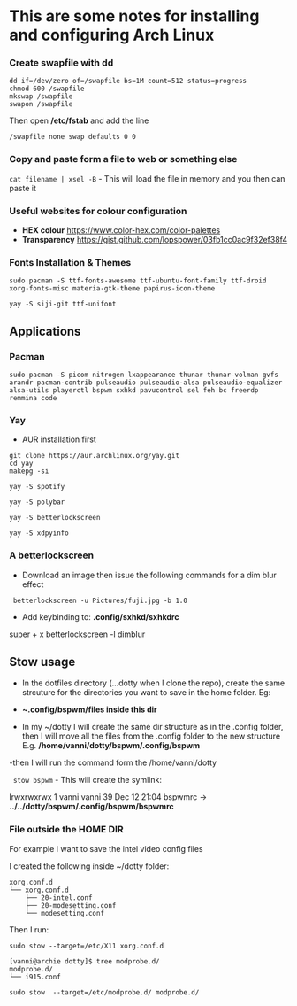# This are some notes for installing and configuring Arch Linux

### Create swapfile with dd

```  
dd if=/dev/zero of=/swapfile bs=1M count=512 status=progress 
chmod 600 /swapfile
mkswap /swapfile
swapon /swapfile
```
Then open **/etc/fstab** and add the line

``` /swapfile none swap defaults 0 0  ```

### Copy and paste form a file to web or something else

``` cat filename | xsel -B ``` - This will load the file in memory and you then can paste it

### Useful websites for colour configuration

- **HEX colour** https://www.color-hex.com/color-palettes
- **Transparency**  https://gist.github.com/lopspower/03fb1cc0ac9f32ef38f4	


### Fonts Installation & Themes

``` sudo pacman -S ttf-fonts-awesome ttf-ubuntu-font-family ttf-droid xorg-fonts-misc materia-gtk-theme papirus-icon-theme ```

``` yay -S siji-git ttf-unifont ```

## Applications

### Pacman
```
sudo pacman -S picom nitrogen lxappearance thunar thunar-volman gvfs arandr pacman-contrib pulseaudio pulseaudio-alsa pulseaudio-equalizer alsa-utils playerctl bspwm sxhkd pavucontrol sel feh bc freerdp remmina code 
```


### Yay

- AUR installation first
``` 
git clone https://aur.archlinux.org/yay.git 
cd yay 
makepg -si
``` 
```
yay -S spotify

yay -S polybar

yay -S betterlockscreen

yay -S xdpyinfo

```
### A betterlockscreen

- Download an image then issue the following commands for a dim blur effect

``` betterlockscreen -u Pictures/fuji.jpg -b 1.0```

- Add keybinding to: **.config/sxhkd/sxhkdrc**

super + x
	betterlockscreen -l dimblur


## Stow usage

- In the dotfiles directory (...dotty when I clone the repo), create the same strcuture for the directories you want to save in the home folder. Eg:

- **~.config/bspwm/files inside this dir**

- In my ~/dotty I will create the same dir structure as in the .config folder, then I will move all the files from the .config folder to the new structure
E.g.  **/home/vanni/dotty/bspwm/.config/bspwm**


-then I will run the command form the /home/vanni/dotty

``` stow bspwm``` - This will create the symlink:

lrwxrwxrwx 1 vanni vanni 39 Dec 12 21:04 bspwmrc -> **../../dotty/bspwm/.config/bspwm/bspwmrc**

### File outside the **HOME DIR**

For example I want to save the intel video config files

I created the following inside ~/dotty folder:
```
xorg.conf.d
└── xorg.conf.d
    ├── 20-intel.conf
    ├── 20-modesetting.conf
    └── modesetting.conf
```
Then I run:

```sudo stow --target=/etc/X11 xorg.conf.d```

```
[vanni@archie dotty]$ tree modprobe.d/
modprobe.d/
└── i915.conf
```
```sudo stow  --target=/etc/modprobe.d/ modprobe.d/```


